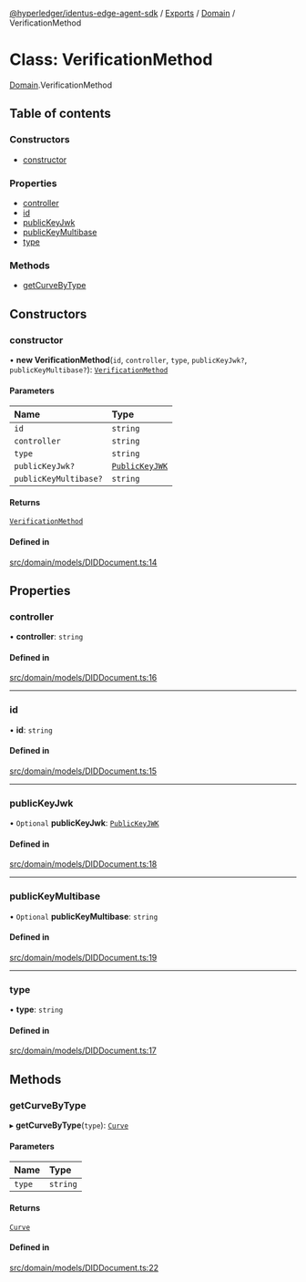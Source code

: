 [@hyperledger/identus-edge-agent-sdk](../README.md) / [Exports](../modules.md) / [Domain](../modules/Domain.md) / VerificationMethod

# Class: VerificationMethod

[Domain](../modules/Domain.md).VerificationMethod

## Table of contents

### Constructors

- [constructor](Domain.VerificationMethod.md#constructor)

### Properties

- [controller](Domain.VerificationMethod.md#controller)
- [id](Domain.VerificationMethod.md#id)
- [publicKeyJwk](Domain.VerificationMethod.md#publickeyjwk)
- [publicKeyMultibase](Domain.VerificationMethod.md#publickeymultibase)
- [type](Domain.VerificationMethod.md#type)

### Methods

- [getCurveByType](Domain.VerificationMethod.md#getcurvebytype)

## Constructors

### constructor

• **new VerificationMethod**(`id`, `controller`, `type`, `publicKeyJwk?`, `publicKeyMultibase?`): [`VerificationMethod`](Domain.VerificationMethod.md)

#### Parameters

| Name | Type |
| :------ | :------ |
| `id` | `string` |
| `controller` | `string` |
| `type` | `string` |
| `publicKeyJwk?` | [`PublicKeyJWK`](../interfaces/Domain.PublicKeyJWK.md) |
| `publicKeyMultibase?` | `string` |

#### Returns

[`VerificationMethod`](Domain.VerificationMethod.md)

#### Defined in

[src/domain/models/DIDDocument.ts:14](https://github.com/hyperledger/identus-edge-agent-sdk-ts/blob/f2306959fcea168d196649eedb6a342635865544/src/domain/models/DIDDocument.ts#L14)

## Properties

### controller

• **controller**: `string`

#### Defined in

[src/domain/models/DIDDocument.ts:16](https://github.com/hyperledger/identus-edge-agent-sdk-ts/blob/f2306959fcea168d196649eedb6a342635865544/src/domain/models/DIDDocument.ts#L16)

___

### id

• **id**: `string`

#### Defined in

[src/domain/models/DIDDocument.ts:15](https://github.com/hyperledger/identus-edge-agent-sdk-ts/blob/f2306959fcea168d196649eedb6a342635865544/src/domain/models/DIDDocument.ts#L15)

___

### publicKeyJwk

• `Optional` **publicKeyJwk**: [`PublicKeyJWK`](../interfaces/Domain.PublicKeyJWK.md)

#### Defined in

[src/domain/models/DIDDocument.ts:18](https://github.com/hyperledger/identus-edge-agent-sdk-ts/blob/f2306959fcea168d196649eedb6a342635865544/src/domain/models/DIDDocument.ts#L18)

___

### publicKeyMultibase

• `Optional` **publicKeyMultibase**: `string`

#### Defined in

[src/domain/models/DIDDocument.ts:19](https://github.com/hyperledger/identus-edge-agent-sdk-ts/blob/f2306959fcea168d196649eedb6a342635865544/src/domain/models/DIDDocument.ts#L19)

___

### type

• **type**: `string`

#### Defined in

[src/domain/models/DIDDocument.ts:17](https://github.com/hyperledger/identus-edge-agent-sdk-ts/blob/f2306959fcea168d196649eedb6a342635865544/src/domain/models/DIDDocument.ts#L17)

## Methods

### getCurveByType

▸ **getCurveByType**(`type`): [`Curve`](../enums/Domain.Curve.md)

#### Parameters

| Name | Type |
| :------ | :------ |
| `type` | `string` |

#### Returns

[`Curve`](../enums/Domain.Curve.md)

#### Defined in

[src/domain/models/DIDDocument.ts:22](https://github.com/hyperledger/identus-edge-agent-sdk-ts/blob/f2306959fcea168d196649eedb6a342635865544/src/domain/models/DIDDocument.ts#L22)
